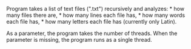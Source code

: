 Program takes a list of text files (".txt") recursively and analyzes:
	* how many files there are,
	* how many lines each file has,
	* how many words each file has,
	* how many letters each file has (currently only Latin). 

As a parameter, the program takes the number of threads. When the parameter is missing, the program runs as a single thread. 
